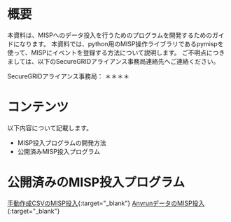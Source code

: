 # 概要

本資料は、MISPへのデータ投入を行うためのプログラムを開発するためのガイドになります。
本資料では、python用のMISP操作ライブラリであるpymispを使って、MISPにイベントを登録する方法について説明します。
ご不明点につきましては、以下のSecureGRIDアライアンス事務局連絡先へご連絡ください。

SecureGRIDアライアンス事務局： ＊＊＊＊


# コンテンツ

以下内容について記載します。
* MISP投入プログラムの開発方法
* 公開済みMISP投入プログラム


# 公開済みのMISP投入プログラム
[手動作成CSVのMISP投入](https://github.com/LAC-Japan/MISP-CSVImport){:target="_blank"}
[AnyrunデータのMISP投入](https://github.com/LAC-Japan/anyrun_to_misp){:target="_blank"}
